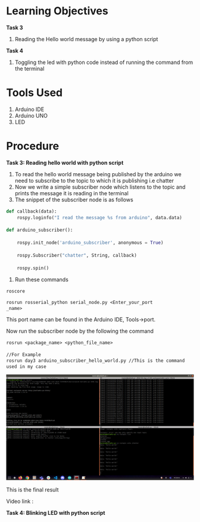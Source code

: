 # Learning Objectives

**Task 3**

1. Reading the Hello world message by using a python script

**Task 4**

1. Toggling the led with python code instead of running the command from the terminal

# Tools Used

1. Arduino IDE
2. Arduino UNO
3. LED

# Procedure

**Task 3: Reading hello world with python script**

1. To read the hello world message being published by the arduino we need to subscribe to the topic to which it is publishing i.e chatter
2. Now we write a simple subscriber node which listens to the topic and prints the message it is reading in the terminal
3. The snippet of the subscriber node is as follows

```python
def callback(data):
    rospy.loginfo("I read the message %s from arduino", data.data)

def arduino_subscriber():
    
    rospy.init_node('arduino_subscriber', anonymous = True)
    
    rospy.Subscriber("chatter", String, callback)
    
    rospy.spin()
```

1. Run these commands

```arduino
roscore
```

```arduino
rosrun rosserial_python serial_node.py <Enter_your_port
_name>
```

This port name can be found in the Arduino IDE, Tools→port. 

Now run the subscriber node by the following the command

```arduino
rosrun <package_name> <python_file_name>

//For Example
rosrun day3 arduino_subscriber_hello_world.py //This is the command used in my case
```

![terminal_output](images/terminal_output.png)


This is the final result

Video link : 

**Task 4: Blinking LED with python script**

